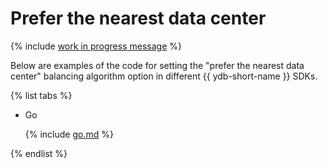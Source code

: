 # Prefer the nearest data center

{% include [work in progress message](../../_includes/addition.md) %}

Below are examples of the code for setting the "prefer the nearest data center" balancing algorithm option in different {{ ydb-short-name }} SDKs.

{% list tabs %}

- Go


  {% include [go.md](prefer_local/go.md) %}

{% endlist %}
